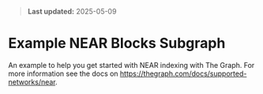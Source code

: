 > **Last updated:** 2025-05-09

# Example NEAR Blocks Subgraph

An example to help you get started with NEAR indexing with The Graph. For more information see the docs on https://thegraph.com/docs/supported-networks/near.
